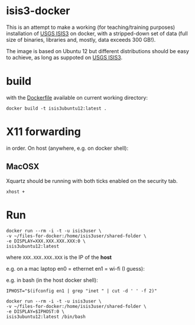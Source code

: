 # isis3-docker

This is an attempt to make a working (for teaching/training purposes) installation of [USGS ISIS3](https://isis.astrogeology.usgs.gov) on docker, with a stripped-down set of data (full size of binaries, libraries and, mostly, data exceeds 300 GB!).

The image is based on Ubuntu 12 but different distributions should be easy to achieve, as long as suppoted on [USGS ISIS3](https://isis.astrogeology.usgs.gov/documents/InstallGuide/index.html).

# build

with the [Dockerfile](Dockerfile) available on current working directory:

```
docker build -t isis3ubuntu12:latest .
```

# X11 forwarding

in order. On host (anywhere, e.g. on docker shell):

## MacOSX

Xquartz should be running with both ticks enabled on the security tab.  

```
xhost +
```

# Run

```
docker run --rm -i -t -u isis3user \
-v ~/files-for-docker:/home/isis3user/shared-folder \
-e DISPLAY=XXX.XXX.XXX.XXX:0 \
isis3ubuntu12:latest
```

where ```XXX.XXX.XXX.XXX``` is the IP of the **host**

e.g. on a mac laptop en0 = ethernet en1 = wi-fi (I guess):


e.g. in bash (in the host docker shell):

```
IPHOST="$(ifconfig en1 | grep "inet " | cut -d ' ' -f 2)"
```


```
docker run --rm -i -t -u isis3user \
-v ~/files-for-docker:/home/isis3user/shared-folder \
-e DISPLAY=$IPHOST:0 \
isis3ubuntu12:latest /bin/bash
```

